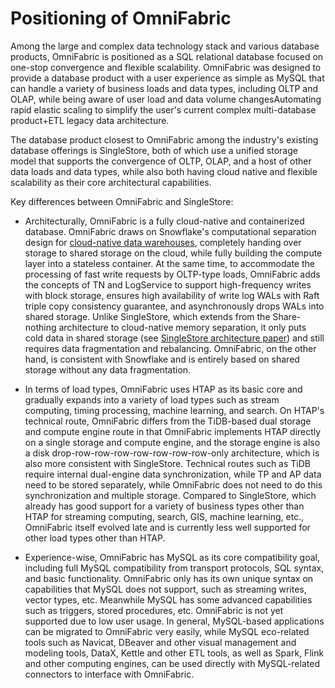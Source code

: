 # Positioning of OmniFabric

Among the large and complex data technology stack and various database products, OmniFabric is positioned as a SQL relational database focused on one-stop convergence and flexible scalability. OmniFabric was designed to provide a database product with a user experience as simple as MySQL that can handle a variety of business loads and data types, including OLTP and OLAP, while being aware of user load and data volume changesAutomating rapid elastic scaling to simplify the user's current complex multi-database product+ETL legacy data architecture.

The database product closest to OmniFabric among the industry's existing database offerings is SingleStore, both of which use a unified storage model that supports the convergence of OLTP, OLAP, and a host of other data loads and data types, while also both having cloud native and flexible scalability as their core architectural capabilities.

Key differences between OmniFabric and SingleStore:

- Architecturally, OmniFabric is a fully cloud-native and containerized database. OmniFabric draws on Snowflake's computational separation design for [cloud-native data warehouses](https://event.cwi.nl/lsde/papers/p215-dageville-snowflake.pdf), completely handing over storage to shared storage on the cloud, while fully building the compute layer into a stateless container. At the same time, to accommodate the processing of fast write requests by OLTP-type loads, OmniFabric adds the concepts of TN and LogService to support high-frequency writes with block storage, ensures high availability of write log WALs with Raft triple copy consistency guarantee, and asynchronously drops WALs into shared storage. Unlike SingleStore, which extends from the Share-nothing architecture to cloud-native memory separation, it only puts cold data in shared storage (see [SingleStore architecture paper](https://dl.acm.org/doi/pdf/10.1145/3514221.3526055)) and still requires data fragmentation and rebalancing. OmniFabric, on the other hand, is consistent with Snowflake and is entirely based on shared storage without any data fragmentation.

- In terms of load types, OmniFabric uses HTAP as its basic core and gradually expands into a variety of load types such as stream computing, timing processing, machine learning, and search. On HTAP's technical route, OmniFabric differs from the TiDB-based dual storage and compute engine route in that OmniFabric implements HTAP directly on a single storage and compute engine, and the storage engine is also a disk drop-row-row-row-row-row-row-row-only architecture, which is also more consistent with SingleStore. Technical routes such as TiDB require internal dual-engine data synchronization, while TP and AP data need to be stored separately, while OmniFabric does not need to do this synchronization and multiple storage. Compared to SingleStore, which already has good support for a variety of business types other than HTAP for streaming computing, search, GIS, machine learning, etc., OmniFabric itself evolved late and is currently less well supported for other load types other than HTAP.
- Experience-wise, OmniFabric has MySQL as its core compatibility goal, including full MySQL compatibility from transport protocols, SQL syntax, and basic functionality. OmniFabric only has its own unique syntax on capabilities that MySQL does not support, such as streaming writes, vector types, etc. Meanwhile MySQL has some advanced capabilities such as triggers, stored procedures, etc. OmniFabric is not yet supported due to low user usage. In general, MySQL-based applications can be migrated to OmniFabric very easily, while MySQL eco-related tools such as Navicat, DBeaver and other visual management and modeling tools, DataX, Kettle and other ETL tools, as well as Spark, Flink and other computing engines, can be used directly with MySQL-related connectors to interface with OmniFabric.
